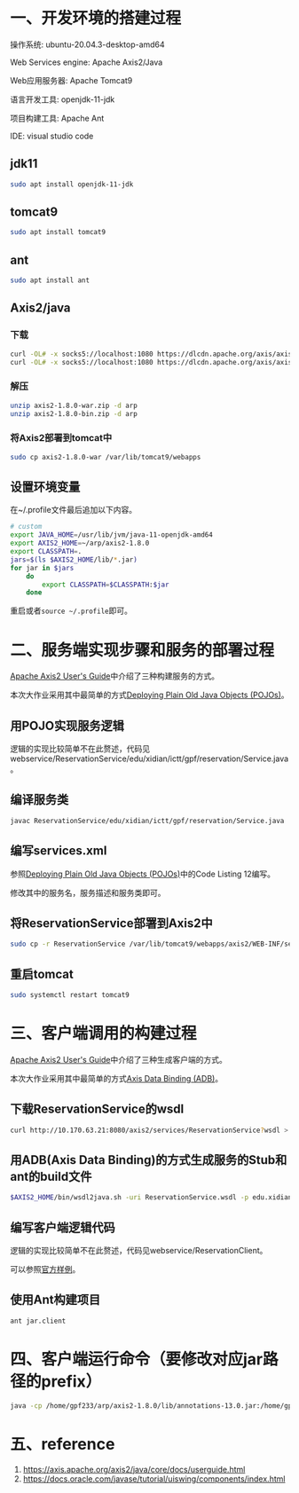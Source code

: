 # 一、开发环境的搭建过程

操作系统: ubuntu-20.04.3-desktop-amd64

Web Services engine: Apache Axis2/Java

Web应用服务器: Apache Tomcat9

语言开发工具: openjdk-11-jdk

项目构建工具: Apache Ant

IDE: visual studio code

## jdk11

```sh
sudo apt install openjdk-11-jdk
```

## tomcat9

```sh
sudo apt install tomcat9
```

## ant

```sh
sudo apt install ant
```

## Axis2/java

### 下载

```sh
curl -OL# -x socks5://localhost:1080 https://dlcdn.apache.org/axis/axis2/java/core/1.8.0/axis2-1.8.0-war.zip
curl -OL# -x socks5://localhost:1080 https://dlcdn.apache.org/axis/axis2/java/core/1.8.0/axis2-1.8.0-bin.zip
```

### 解压

```sh
unzip axis2-1.8.0-war.zip -d arp
unzip axis2-1.8.0-bin.zip -d arp
```

### 将Axis2部署到tomcat中

```sh
sudo cp axis2-1.8.0-war /var/lib/tomcat9/webapps
```

## 设置环境变量

在~/.profile文件最后追加以下内容。

```sh
# custom
export JAVA_HOME=/usr/lib/jvm/java-11-openjdk-amd64
export AXIS2_HOME=~/arp/axis2-1.8.0
export CLASSPATH=.
jars=$(ls $AXIS2_HOME/lib/*.jar)
for jar in $jars
    do
        export CLASSPATH=$CLASSPATH:$jar
    done
```

重启或者`source ~/.profile`即可。

# 二、服务端实现步骤和服务的部署过程

[Apache Axis2 User's Guide](https://axis.apache.org/axis2/java/core/docs/userguide-buildingservices.html#buildservices)中介绍了三种构建服务的方式。

本次大作业采用其中最简单的方式[Deploying Plain Old Java Objects (POJOs)](https://axis.apache.org/axis2/java/core/docs/userguide-buildingservices.html#deploypojo)。

## 用POJO实现服务逻辑

逻辑的实现比较简单不在此赘述，代码见webservice/ReservationService/edu/xidian/ictt/gpf/reservation/Service.java。

## 编译服务类

```sh
javac ReservationService/edu/xidian/ictt/gpf/reservation/Service.java
```

## 编写services.xml

参照[Deploying Plain Old Java Objects (POJOs)](https://axis.apache.org/axis2/java/core/docs/userguide-buildingservices.html#deploypojo)中的Code Listing 12编写。

修改其中的服务名，服务描述和服务类即可。

## 将ReservationService部署到Axis2中

```sh
sudo cp -r ReservationService /var/lib/tomcat9/webapps/axis2/WEB-INF/services
```

## 重启tomcat

```sh
sudo systemctl restart tomcat9
```

# 三、客户端调用的构建过程

[Apache Axis2 User's Guide](https://axis.apache.org/axis2/java/core/docs/userguide-creatingclients.html#createclients)中介绍了三种生成客户端的方式。

本次大作业采用其中最简单的方式[Axis Data Binding (ADB)](https://axis.apache.org/axis2/java/core/docs/userguide-creatingclients.html#adb)。

## 下载ReservationService的wsdl

```sh
curl http://10.170.63.21:8080/axis2/services/ReservationService?wsdl > ReservationService.wsdl
```

## 用ADB(Axis Data Binding)的方式生成服务的Stub和ant的build文件

```sh
$AXIS2_HOME/bin/wsdl2java.sh -uri ReservationService.wsdl -p edu.xidian.ictt.gpf.reservation -d adb -s
```

## 编写客户端逻辑代码

逻辑的实现比较简单不在此赘述，代码见webservice/ReservationClient。

可以参照[官方样例](https://axis.apache.org/axis2/java/core/docs/userguide-codelisting7.html)。

## 使用Ant构建项目

```sh
ant jar.client
```

# 四、客户端运行命令（要修改对应jar路径的prefix）

```sh
java -cp /home/gpf233/arp/axis2-1.8.0/lib/annotations-13.0.jar:/home/gpf233/arp/axis2-1.8.0/lib/antlr-2.7.7.jar:/home/gpf233/arp/axis2-1.8.0/lib/apache-mime4j-core-0.8.4.jar:/home/gpf233/arp/axis2-1.8.0/lib/axiom-api-1.3.0.jar:/home/gpf233/arp/axis2-1.8.0/lib/axiom-dom-1.3.0.jar:/home/gpf233/arp/axis2-1.8.0/lib/axiom-impl-1.3.0.jar:/home/gpf233/arp/axis2-1.8.0/lib/axiom-jaxb-1.3.0.jar:/home/gpf233/arp/axis2-1.8.0/lib/axis2-adb-1.8.0.jar:/home/gpf233/arp/axis2-1.8.0/lib/axis2-adb-codegen-1.8.0.jar:/home/gpf233/arp/axis2-1.8.0/lib/axis2-ant-plugin-1.8.0.jar:/home/gpf233/arp/axis2-1.8.0/lib/axis2-clustering-1.8.0.jar:/home/gpf233/arp/axis2-1.8.0/lib/axis2-codegen-1.8.0.jar:/home/gpf233/arp/axis2-1.8.0/lib/axis2-corba-1.8.0.jar:/home/gpf233/arp/axis2-1.8.0/lib/axis2-fastinfoset-1.8.0.jar:/home/gpf233/arp/axis2-1.8.0/lib/axis2-java2wsdl-1.8.0.jar:/home/gpf233/arp/axis2-1.8.0/lib/axis2-jaxbri-codegen-1.8.0.jar:/home/gpf233/arp/axis2-1.8.0/lib/axis2-jaxws-1.8.0.jar:/home/gpf233/arp/axis2-1.8.0/lib/axis2-jibx-1.8.0.jar:/home/gpf233/arp/axis2-1.8.0/lib/axis2-jibx-codegen-1.8.0.jar:/home/gpf233/arp/axis2-1.8.0/lib/axis2-json-1.8.0.jar:/home/gpf233/arp/axis2-1.8.0/lib/axis2-kernel-1.8.0.jar:/home/gpf233/arp/axis2-1.8.0/lib/axis2-metadata-1.8.0.jar:/home/gpf233/arp/axis2-1.8.0/lib/axis2-mtompolicy-1.8.0.jar:/home/gpf233/arp/axis2-1.8.0/lib/axis2-saaj-1.8.0.jar:/home/gpf233/arp/axis2-1.8.0/lib/axis2-soapmonitor-servlet-1.8.0.jar:/home/gpf233/arp/axis2-1.8.0/lib/axis2-spring-1.8.0.jar:/home/gpf233/arp/axis2-1.8.0/lib/axis2-transport-base-1.8.0.jar:/home/gpf233/arp/axis2-1.8.0/lib/axis2-transport-http-1.8.0.jar:/home/gpf233/arp/axis2-1.8.0/lib/axis2-transport-jms-1.8.0.jar:/home/gpf233/arp/axis2-1.8.0/lib/axis2-transport-local-1.8.0.jar:/home/gpf233/arp/axis2-1.8.0/lib/axis2-transport-mail-1.8.0.jar:/home/gpf233/arp/axis2-1.8.0/lib/axis2-transport-tcp-1.8.0.jar:/home/gpf233/arp/axis2-1.8.0/lib/axis2-transport-udp-1.8.0.jar:/home/gpf233/arp/axis2-1.8.0/lib/axis2-transport-xmpp-1.8.0.jar:/home/gpf233/arp/axis2-1.8.0/lib/axis2-xmlbeans-1.8.0.jar:/home/gpf233/arp/axis2-1.8.0/lib/bcel-6.4.1.jar:/home/gpf233/arp/axis2-1.8.0/lib/checker-qual-3.8.0.jar:/home/gpf233/arp/axis2-1.8.0/lib/codemodel-2.3.4.jar:/home/gpf233/arp/axis2-1.8.0/lib/commons-cli-1.4.jar:/home/gpf233/arp/axis2-1.8.0/lib/commons-codec-1.11.jar:/home/gpf233/arp/axis2-1.8.0/lib/commons-fileupload-1.4.jar:/home/gpf233/arp/axis2-1.8.0/lib/commons-io-2.11.0.jar:/home/gpf233/arp/axis2-1.8.0/lib/commons-lang3-3.12.0.jar:/home/gpf233/arp/axis2-1.8.0/lib/commons-logging-1.2.jar:/home/gpf233/arp/axis2-1.8.0/lib/dtd-parser-1.4.4.jar:/home/gpf233/arp/axis2-1.8.0/lib/encoder-1.2.3.jar:/home/gpf233/arp/axis2-1.8.0/lib/error_prone_annotations-2.5.1.jar:/home/gpf233/arp/axis2-1.8.0/lib/failureaccess-1.0.1.jar:/home/gpf233/arp/axis2-1.8.0/lib/geronimo-annotation_1.0_spec-1.1.1.jar:/home/gpf233/arp/axis2-1.8.0/lib/geronimo-jaxws_2.2_spec-1.2.jar:/home/gpf233/arp/axis2-1.8.0/lib/geronimo-ws-metadata_2.0_spec-1.1.3.jar:/home/gpf233/arp/axis2-1.8.0/lib/google-java-format-1.7.jar:/home/gpf233/arp/axis2-1.8.0/lib/gson-2.8.7.jar:/home/gpf233/arp/axis2-1.8.0/lib/guava-30.1.1-jre.jar:/home/gpf233/arp/axis2-1.8.0/lib/httpclient-4.5.13.jar:/home/gpf233/arp/axis2-1.8.0/lib/httpcore-4.4.14.jar:/home/gpf233/arp/axis2-1.8.0/lib/istack-commons-runtime-3.0.12.jar:/home/gpf233/arp/axis2-1.8.0/lib/istack-commons-tools-3.0.12.jar:/home/gpf233/arp/axis2-1.8.0/lib/j2objc-annotations-1.3.jar:/home/gpf233/arp/axis2-1.8.0/lib/jakarta.activation-1.2.1.jar:/home/gpf233/arp/axis2-1.8.0/lib/jakarta.activation-api-1.2.1.jar:/home/gpf233/arp/axis2-1.8.0/lib/jakarta.annotation-api-1.3.5.jar:/home/gpf233/arp/axis2-1.8.0/lib/jakarta.jws-api-2.1.0.jar:/home/gpf233/arp/axis2-1.8.0/lib/jakarta.mail-1.6.7.jar:/home/gpf233/arp/axis2-1.8.0/lib/jakarta.xml.bind-api-2.3.3.jar:/home/gpf233/arp/axis2-1.8.0/lib/jakarta.xml.soap-api-1.4.2.jar:/home/gpf233/arp/axis2-1.8.0/lib/jakarta.xml.ws-api-2.3.3.jar:/home/gpf233/arp/axis2-1.8.0/lib/javac-shaded-9+181-r4173-1.jar:/home/gpf233/arp/axis2-1.8.0/lib/javax.servlet-api-3.1.0.jar:/home/gpf233/arp/axis2-1.8.0/lib/javax.transaction-api-1.3.jar:/home/gpf233/arp/axis2-1.8.0/lib/jaxb-jxc-2.3.3.jar:/home/gpf233/arp/axis2-1.8.0/lib/jaxb-runtime-2.3.4.jar:/home/gpf233/arp/axis2-1.8.0/lib/jaxb-xjc-2.3.4.jar:/home/gpf233/arp/axis2-1.8.0/lib/jaxen-1.2.0.jar:/home/gpf233/arp/axis2-1.8.0/lib/jaxws-tools-2.3.3.jar:/home/gpf233/arp/axis2-1.8.0/lib/jettison-1.4.1.jar:/home/gpf233/arp/axis2-1.8.0/lib/jibx-bind-1.3.3.jar:/home/gpf233/arp/axis2-1.8.0/lib/jibx-run-1.3.3.jar:/home/gpf233/arp/axis2-1.8.0/lib/joda-time-2.10.5.jar:/home/gpf233/arp/axis2-1.8.0/lib/jsr305-3.0.2.jar:/home/gpf233/arp/axis2-1.8.0/lib/jsr311-api-1.1.1.jar:/home/gpf233/arp/axis2-1.8.0/lib/kotlin-stdlib-1.4.31.jar:/home/gpf233/arp/axis2-1.8.0/lib/kotlin-stdlib-common-1.4.20.jar:/home/gpf233/arp/axis2-1.8.0/lib/listenablefuture-9999.0-empty-to-avoid-conflict-with-guava.jar:/home/gpf233/arp/axis2-1.8.0/lib/log4j-api-2.14.1.jar:/home/gpf233/arp/axis2-1.8.0/lib/log4j-core-2.14.1.jar:/home/gpf233/arp/axis2-1.8.0/lib/log4j-jcl-2.14.1.jar:/home/gpf233/arp/axis2-1.8.0/lib/mex-1.8.0-impl.jar:/home/gpf233/arp/axis2-1.8.0/lib/moshi-1.12.0.jar:/home/gpf233/arp/axis2-1.8.0/lib/moshi-adapters-1.12.0.jar:/home/gpf233/arp/axis2-1.8.0/lib/neethi-3.1.1.jar:/home/gpf233/arp/axis2-1.8.0/lib/okio-2.10.0.jar:/home/gpf233/arp/axis2-1.8.0/lib/qdox-1.12.1.jar:/home/gpf233/arp/axis2-1.8.0/lib/relaxng-datatype-2.3.4.jar:/home/gpf233/arp/axis2-1.8.0/lib/rngom-2.3.4.jar:/home/gpf233/arp/axis2-1.8.0/lib/serializer-2.7.2.jar:/home/gpf233/arp/axis2-1.8.0/lib/spring-aop-5.3.9.jar:/home/gpf233/arp/axis2-1.8.0/lib/spring-expression-5.3.9.jar:/home/gpf233/arp/axis2-1.8.0/lib/spring-jcl-5.3.9.jar:/home/gpf233/arp/axis2-1.8.0/lib/stax2-api-4.2.1.jar:/home/gpf233/arp/axis2-1.8.0/lib/tomcat-juli-10.0.8.jar:/home/gpf233/arp/axis2-1.8.0/lib/tomcat-tribes-10.0.8.jar:/home/gpf233/arp/axis2-1.8.0/lib/txw2-2.3.4.jar:/home/gpf233/arp/axis2-1.8.0/lib/woden-core-1.0M10.jar:/home/gpf233/arp/axis2-1.8.0/lib/woodstox-core-6.2.6.jar:/home/gpf233/arp/axis2-1.8.0/lib/wsdl4j-1.6.3.jar:/home/gpf233/arp/axis2-1.8.0/lib/xalan-2.7.2.jar:/home/gpf233/arp/axis2-1.8.0/lib/xmlbeans-3.0.1.jar:/home/gpf233/arp/axis2-1.8.0/lib/xml-resolver-1.2.jar:/home/gpf233/arp/axis2-1.8.0/lib/xmlschema-core-2.2.5.jar:/home/gpf233/arp/axis2-1.8.0/lib/xpp3-1.1.3.4.O.jar:/home/gpf233/arp/axis2-1.8.0/lib/xsom-2.3.4.jar:build/lib/ReservationService-test-client.jar edu.xidian.ictt.gpf.reservation.ClientGUI
```

# 五、reference

1. https://axis.apache.org/axis2/java/core/docs/userguide.html
2. https://docs.oracle.com/javase/tutorial/uiswing/components/index.html
